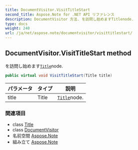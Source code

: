 ```yaml
---
title: DocumentVisitor.VisitTitleStart
second_title: Aspose.Note for .NET API リファレンス
description: DocumentVisitor 方法. を訪問し始めますTitlenode.
type: docs
weight: 240
url: /ja/net/aspose.note/documentvisitor/visittitlestart/
---
```

## DocumentVisitor.VisitTitleStart method

を訪問し始めます[`Title`](../../title/)node.

```csharp
public virtual void VisitTitleStart(Title title)
```

| パラメータ | タイプ | 説明 |
| --- | --- | --- |
| title | Title | [`Title`](../../title/)node. |

### 関連項目

* class [Title](../../title/)
* class [DocumentVisitor](../)
* 名前空間 [Aspose.Note](../../documentvisitor/)
* 組み立て [Aspose.Note](../../../)


